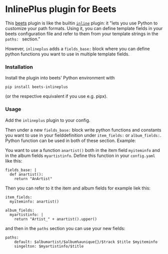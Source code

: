 # InlinePlus plugin for Beets

This [beets] plugin is like the builtin [`inline`][inline] plugin: it "lets you
use Python to customize your path formats. Using it, you can define template
fields in your beets configuration file and refer to them from your template
strings in the `paths: ` section."

However, `inlineplus` adds a `fields_base:` block where you can define python
functions you want to use in multiple template fields.

### Installation

Install the plugin into beets' Python environment with

    pip install beets-inlineplus

(or the respective equivalent if you use e.g. pipx).

### Usage

Add the `inlineplus` plugin to your config. 

Then under a new `fields_base:` block write python functions and constants you want to use in your fielddefinition under `item_fields:` or `album_fields:`. Python function can be used in both of these section. Example:

You want to use a function `anartist()` both in the item field `myiteminfo` and in the album fields `myartistinfo`. Define this function in your `config.yaml` like this:

```
fields_base: |
  def anartist():
    return "AnArtist"
```

Then you can refer to it the item and album fields for example liek this:

```
item_fields:
  myiteminfo: anartist()

album_fields:
  myartistinfo: |
    return "Artist_" + anartist().upper()
```

and then in the `paths` section you can use your new fields:

```
paths:
    default: $albumartist/$album%aunique{}/$track $title $myiteminfo
    singelton: $myartistinfo/$title
```


  [beets]: https://beets.io
  [inline]: https://beets.readthedocs.io/en/stable/plugins/inline.html
